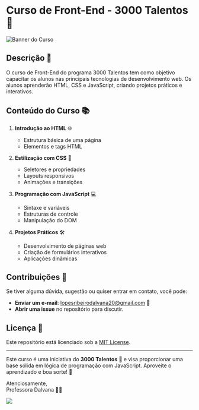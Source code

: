 # Curso de Front-End - 3000 Talentos 🚀

![Banner do Curso](link-para-sua-imagem.jpg)

## Descrição 📝

O curso de Front-End do programa 3000 Talentos tem como objetivo capacitar os alunos nas principais tecnologias de desenvolvimento web. Os alunos aprenderão HTML, CSS e JavaScript, criando projetos práticos e interativos.

## Conteúdo do Curso 📚

1. **Introdução ao HTML** 🌐
   - Estrutura básica de uma página
   - Elementos e tags HTML

2. **Estilização com CSS** 🎨
   - Seletores e propriedades
   - Layouts responsivos
   - Animações e transições

3. **Programação com JavaScript** 💻
   - Sintaxe e variáveis
   - Estruturas de controle
   - Manipulação do DOM

4. **Projetos Práticos** 🛠️
   - Desenvolvimento de páginas web
   - Criação de formulários interativos
   - Aplicações dinâmicas


## Contribuições 🤝

Se tiver alguma dúvida, sugestão ou quiser entrar em contato, você pode:
- **Enviar um e-mail**: lopesribeirodalvana20@gmail.com 📧
- **Abrir uma issue** no repositório para discutir.



## Licença 📜

Este repositório está licenciado sob a [MIT License](LICENSE).

---

Este curso é uma iniciativa do **3000 Talentos** 🌟 e visa proporcionar uma base sólida em lógica de programação com JavaScript. Aproveite o aprendizado e boa sorte! 🚀

Atenciosamente,  
Professora Dalvana 💚✨

<div style="position: relative; min-height: 350px;">
  <img src="https://www.audero.it/blog/wp-content/uploads/2014/09/front-end-stack.png"/>
</div>

